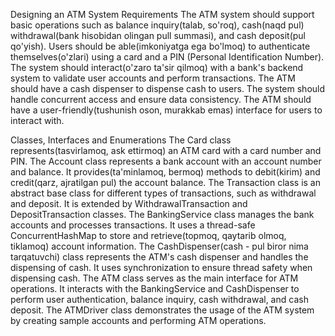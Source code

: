 Designing an ATM System
Requirements
The ATM system should support basic operations such as balance inquiry(talab, so'roq), cash(naqd pul) withdrawal(bank hisobidan olingan pull summasi), and cash deposit(pul qo'yish).
Users should be able(imkoniyatga ega bo'lmoq) to authenticate themselves(o'zlari) using a card and a PIN (Personal Identification Number).
The system should interact(o'zaro ta'sir qilmoq) with a bank's backend system to validate user accounts and perform transactions.
The ATM should have a cash dispenser to dispense cash to users.
The system should handle concurrent access and ensure data consistency.
The ATM should have a user-friendly(tushunish oson, murakkab emas) interface for users to interact with.


Classes, Interfaces and Enumerations
The Card class represents(tasvirlamoq, ask ettirmoq) an ATM card with a card number and PIN.
The Account class represents a bank account with an account number and balance. It provides(ta'minlamoq, bermoq) methods to debit(kirim) and credit(qarz, ajratilgan pul) the account balance.
The Transaction class is an abstract base class for different types of transactions, such as withdrawal and deposit. It is extended by WithdrawalTransaction and DepositTransaction classes.
The BankingService class manages the bank accounts and processes transactions. It uses a thread-safe ConcurrentHashMap to store and retrieve(topmoq, qaytarib olmoq, tiklamoq) account information.
The CashDispenser(cash - pul biror nima tarqatuvchi) class represents the ATM's cash dispenser and handles the dispensing of cash. It uses synchronization to ensure thread safety when dispensing cash.
The ATM class serves as the main interface for ATM operations. It interacts with the BankingService and CashDispenser to perform user authentication, balance inquiry, cash withdrawal, and cash deposit.
The ATMDriver class demonstrates the usage of the ATM system by creating sample accounts and performing ATM operations.
